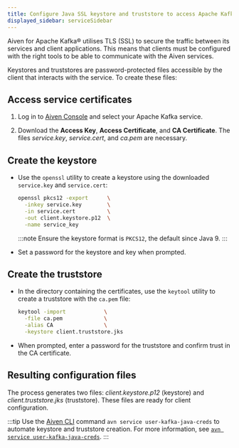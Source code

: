```yaml
---
title: Configure Java SSL keystore and truststore to access Apache Kafka®
displayed_sidebar: serviceSidebar
---
```


Aiven for Apache Kafka® utilises TLS (SSL) to secure the traffic between its services and client applications.
This means that clients must be
configured with the right tools to be able to communicate with the Aiven
services.

Keystores and truststores are password-protected files accessible by the
client that interacts with the service. To create these files:

## Access service certificates

1.  Log in to [Aiven Console](https://console.aiven.io/) and select your
    Apache Kafka service.

1.  Download the **Access Key**, **Access Certificate**, and **CA
    Certificate**. The files _service.key_, _service.cert_, and
    _ca.pem_ are necessary.

## Create the keystore

-   Use the `openssl` utility to create a keystore using the downloaded
    `service.key` and `service.cert`:

    ```bash
    openssl pkcs12 -export      \
      -inkey service.key        \
      -in service.cert          \
      -out client.keystore.p12  \
      -name service_key
    ```

    :::note
    Ensure the keystore format is `PKCS12`, the default since Java 9.
    :::

-   Set a password for the keystore and key when prompted.

## Create the truststore

-   In the directory containing the certificates, use the `keytool`
    utility to create a truststore with the `ca.pem` file:

    ```bash
    keytool -import            \
      -file ca.pem             \
      -alias CA                \
      -keystore client.truststore.jks
    ```

-   When prompted, enter a password for the truststore and confirm trust
    in the CA certificate.

## Resulting configuration files

The process generates two files: _client.keystore.p12_ (keystore) and
_client.truststore.jks_ (truststore). These files are ready for client
configuration.

:::tip
Use the [Aiven CLI](/docs/tools/cli)
command `avn service user-kafka-java-creds` to automate keystore and
truststore creation. For more information, see
[`avn service user-kafka-java-creds`](/docs/tools/cli/service/user#avn_service_user_kafka_java_creds).
:::
